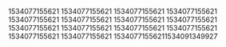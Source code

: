 1534077155621
1534077155621
1534077155621
1534077155621
1534077155621
1534077155621
1534077155621
1534077155621
1534077155621
1534077155621
1534077155621
1534077155621
1534077155621
1534077155621
15340771556211534091349927